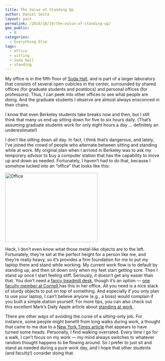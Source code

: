 ```yaml
---
title: The Value of Standing Up
author: Daniel Seita
layout: post
permalink: /2014/10/19/the-value-of-standing-up/
geo_public:
  - 0
categories:
  - Everything Else
tags:
  - office
  - sitting
  - Soda Hall
  - standing
---
```

My office is in the fifth floor of [Soda Hall][1], and is part of a larger laboratory that consists of several open cubicles in the center, surrounded by shared offices (for graduate students and postdocs) and personal offices (for professors). Thus, I can peek into other offices to see what people are doing. And the graduate students I observe are almost always ensconced in their chairs.

I know that even Berkeley students take breaks now and then, but I still think that many us end up sitting down for five to six hours daily. (That&#8217;s assuming graduate students work for only eight hours a day &#8230; definitely an underestimate!)

I don&#8217;t like sitting down all day. In fact, I think that&#8217;s dangerous, and lately, I&#8217;ve joined the crowd of people who alternate between sitting and standing while at work. My original plan when I arrived in Berkeley was to ask my temporary advisor to buy a computer station that has the capability to move up and down as needed. Fortunately, I haven&#8217;t had to do that, because I somehow lucked into an &#8220;office&#8221; that looks like this:

[<img class="aligncenter size-medium wp-image-2037" src="https://seitad.files.wordpress.com/2014/10/office.jpg?w=300" alt="Office" width="300" height="225" />][2]

Heck, I don&#8217;t even know what those metal-like objects are to the left. Fortunately, they&#8217;re set at the perfect height for a person like me, and they&#8217;re really heavy, so it&#8217;s provides a firm foundation for me to put my laptop there and stand while working. My current work flow is to default by standing up, and then sit down only when my feet start getting sore. Then I stand up once I start feeling stiff. Seriously, it doesn&#8217;t get any easier than that. You don&#8217;t need a [fancy treadmill desk][3], though it&#8217;s an option &#8212; [one faculty member at Cornell ][4]has this in her office. All you need is a nice stack of sturdy objects to put on top of something. And especially if you only plan to use your laptop, I can&#8217;t believe anyone (e.g., a boss) would complain if you built a simple station yourself. For more tips, you can also check out this excellent Mark&#8217;s Daily Apple article about [standing at work][5].

There are other ways of avoiding the curse of a sitting-only job. For instance, some people might benefit from long walks during work, a thought that came to me due to a [New York Times article][6] that appears to have turned some heads. Personally, I find walking overrated. Every time I go for a walk, I can&#8217;t focus on my work &#8212; my mind always switches to whatever random thought happens to be flowing around. So I prefer to just sit and stand as needed during a pure work day, and I hope that other students (and faculty!) consider doing that.

 [1]: http://www.cs.berkeley.edu/~sequin/soda/soda.html
 [2]: https://seitad.files.wordpress.com/2014/10/office.jpg
 [3]: http://gizmodo.com/312920/treadmill-desk-promotes-hamster-itis
 [4]: http://www.cs.cornell.edu/~tanzeem/
 [5]: http://www.marksdailyapple.com/standing-at-work/#axzz3GXp1N4Ek
 [6]: http://well.blogs.nytimes.com/2014/04/30/want-to-be-more-creative-take-a-walk/